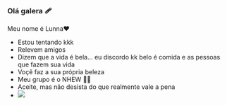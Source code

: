 ### Olá galera 🩹
Meu nome é Lunna❤️

- Estou tentando kkk
- Relevem amigos
- Dizem que a vida é bela... eu discordo kk belo é comida e as pessoas que fazem sua vida
- Voçê faz a sua própria beleza
- Meu grupo é o NHEW 🦎🥀
- Aceite, mas não desista do que realmente vale a pena
- ![](https://media1.tenor.com/m/NFqVU8QguB0AAAAd/o%C3%A7pko.gif)
